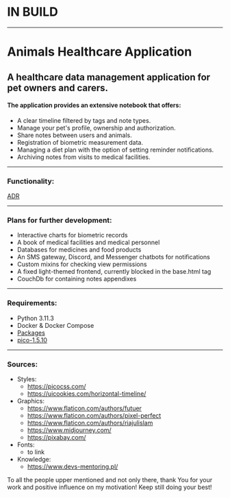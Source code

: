 # IN BUILD

---
# Animals Healthcare Application

## <strong> A healthcare data management application for pet owners and carers. </strong>


#### The application provides an extensive notebook that offers:
- A clear timeline filtered by tags and note types.
- Manage your pet's profile, ownership and authorization.
- Share notes between users and animals.
- Registration of biometric measurement data.
- Managing a diet plan with the option of setting reminder notifications.
- Archiving notes from visits to medical facilities.

---
### Functionality:
[ADR](doc/01_adr_functionality.md)

---

### Plans for further development:


- Interactive charts for biometric records
- A book of medical facilities and medical personnel
- Databases for medicines and food products
- An SMS gateway, Discord, and Messenger chatbots for notifications
- Custom mixins for checking view permissions
- A fixed light-themed frontend, currently blocked in the base.html <html> tag
- CouchDb for containing notes appendixes

---


### Requirements:
- Python 3.11.3
- Docker & Docker Compose
- [Packages](AHC_app/Pipfile)
- [pico-1.5.10](https://github.com/picocss/pico/archive/refs/tags/v1.5.10.zip)

---
### Sources:

* Styles:
  * https://picocss.com/
  * https://uicookies.com/horizontal-timeline/
* Graphics:
  * https://www.flaticon.com/authors/futuer
  * https://www.flaticon.com/authors/pixel-perfect
  * https://www.flaticon.com/authors/riajulislam
  * https://www.midjourney.com/
  * https://pixabay.com/
* Fonts:
  * to link
* Knowledge:
  * https://www.devs-mentoring.pl/


To all the people upper mentioned and not only there,
thank You for your work and positive influence on my motivation!
Keep still doing your best!
